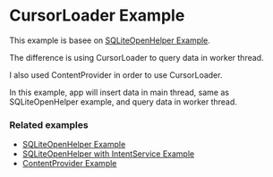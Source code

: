 # CursorLoader Example

This example is basee on [SQLiteOpenHelper Example](https://github.com/terracotta-ko/Android_Treasure_House/tree/master/SQLiteOpenHelperExample).

The difference is using CursorLoader to query data in worker thread.

I also used ContentProvider in order to use CursorLoader.

In this example, app will insert data in main thread, same as SQLiteOpenHelper example, and query data in worker thread.

### Related examples

* [SQLiteOpenHelper Example](https://github.com/terracotta-ko/Android_Treasure_House/tree/master/SQLiteOpenHelperExample)
* [SQLiteOpenHelper with IntentService Example](https://github.com/terracotta-ko/Android_Treasure_House/tree/master/SQLiteOpenHelper_with_IntentService_Example)
* [ContentProvider Example](https://github.com/terracotta-ko/Android_Treasure_House/tree/master/ContentProvider_Example)
